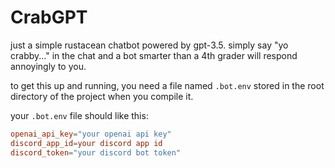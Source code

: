 # CrabGPT

just a simple rustacean chatbot powered by gpt-3.5.  simply say "yo crabby..." in the chat and a bot smarter than a 4th grader will respond annoyingly to you.

to get this up and running, you need a file named `.bot.env` stored in the root directory of the project when you compile it.

your `.bot.env` file should like this:
```toml
openai_api_key="your openai api key"
discord_app_id=your discord app id
discord_token="your discord bot token"
```
